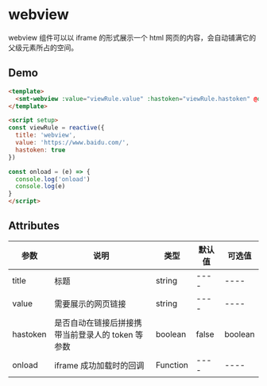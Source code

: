# webview

webview 组件可以以 iframe 的形式展示一个 html 网页的内容，会自动铺满它的父级元素所占的空间。



## Demo
```html
<template>
  <smt-webview :value="viewRule.value" :hastoken="viewRule.hastoken" @onload="onload" />
</template>

<script setup>
const viewRule = reactive({
  title: 'webview',
  value: 'https://www.baidu.com/',
  hastoken: true
})

const onload = (e) => {
  console.log('onload')
  console.log(e)
}
</script>
```


## Attributes
| 参数 | 说明 | 类型 | 默认值 | 可选值 |
| ---- | ---- | ---- | ---- | ---- |
| title | 标题 | string | ---- | ---- |
| value | 需要展示的网页链接 | string | ---- | ---- |
| hastoken | 是否自动在链接后拼接携带当前登录人的 token 等参数 | boolean | false | boolean |
| onload | iframe 成功加载时的回调 | Function | ---- | ---- |
